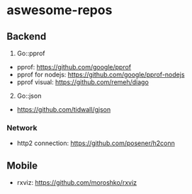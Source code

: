 # aswesome-repos
## Backend
1. Go::pprof
- pprof: https://github.com/google/pprof
- pprof for nodejs: https://github.com/google/pprof-nodejs
- pprof visual: https://github.com/remeh/diago
2. Go::json
- https://github.com/tidwall/gjson
### Network
- http2 connection: https://github.com/posener/h2conn
## Mobile
- rxviz: https://github.com/moroshko/rxviz
